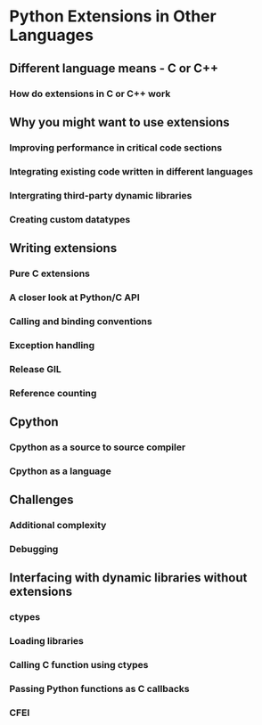 # Python Extensions in Other Languages
## Different language means - C or C++ 
### How do extensions in C or C++ work 

## Why you might want to use extensions 
### Improving performance in critical code sections 
### Integrating existing code written in different languages
### Intergrating third-party dynamic libraries 
### Creating custom datatypes 

## Writing extensions 
### Pure C extensions 
### A closer look at Python/C API 
### Calling and binding conventions 
### Exception handling 
### Release GIL 
### Reference counting 

## Cpython 
### Cpython as a source to source compiler 
### Cpython as a language 

## Challenges 
### Additional complexity
### Debugging 

## Interfacing with dynamic libraries without extensions 
### ctypes
### Loading libraries 
### Calling C function using ctypes 
### Passing Python functions as C callbacks 
### CFEI 
